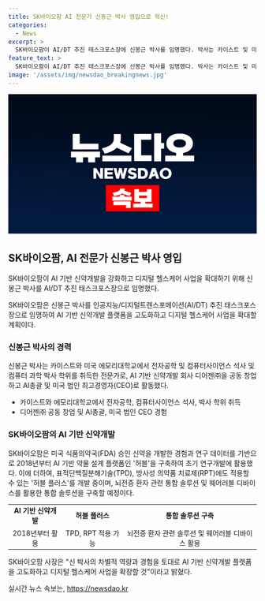 ```yaml
---
title: SK바이오팜 AI 전문가 신동근 박사 영입으로 혁신!
categories:
  - News
excerpt: >
  SK바이오팜이 AI/DT 추진 태스크포스장에 신봉근 박사를 임명했다. 박사는 카이스트 및 미국 에모리대에서 전문가로 성장해왔으며, AI 기반 신약개발 및 디지털 헬스케어 사업에 전문적 지식을 지닌다. 그의 경력과 능력을 바탕으로 SK바이오팜은 AI 로드맵을 구축하고 R&D 디지털화 및 디지털 헬스케어 사업을 진행할 예정이다. 최근에는 허블 플러스와 뇌전증 관련 통합 솔루션 개발에도 집중하고 있다. SK바이오팜 사장은 박사의 경험을 토대로 AI 기반 신약개발과 디지털 헬스케어 사업을 더욱 발전시킬 것으로 기대된다.
feature_text: >
  SK바이오팜이 AI/DT 추진 태스크포스장에 신봉근 박사를 임명했다. 박사는 카이스트 및 미국 에모리대에서 전문가로 성장해왔으며, AI 기반 신약개발 및 디지털 헬스케어 사업에 전문적 지식을 지닌다. 그의 경력과 능력을 바탕으로 SK바이오팜은 AI 로드맵을 구축하고 R&D 디지털화 및 디지털 헬스케어 사업을 진행할 예정이다. 최근에는 허블 플러스와 뇌전증 관련 통합 솔루션 개발에도 집중하고 있다. SK바이오팜 사장은 박사의 경험을 토대로 AI 기반 신약개발과 디지털 헬스케어 사업을 더욱 발전시킬 것으로 기대된다.
image: '/assets/img/newsdao_breakingnews.jpg'
---
```


<p><img src="/assets/img/newsdao_breakingnews.jpg" alt="implanttips 속보" /></p>

<h2 data-ke-size="size26">SK바이오팜, AI 전문가 신봉근 박사 영입</h2>

<p>SK바이오팜이 AI 기반 신약개발을 강화하고 디지털 헬스케어 사업을 확대하기 위해 신봉근 박사를 AI/DT 추진 태스크포스장으로 임명했다.</p>

<p data-ke-size="size16">SK바이오팜은 신봉근 박사를 인공지능/디지털트렌스포메이션(AI/DT) 추진 태스크포스장으로 임명하여 AI 기반 신약개발 플랫폼을 고도화하고 디지털 헬스케어 사업을 확대할 계획이다. </p>

<h3 data-ke-size="size24">신봉근 박사의 경력</h3>

<p>신봉근 박사는 카이스트와 미국 에모리대학교에서 전자공학 및 컴퓨터사이언스 석사 및 컴퓨터 과학 박사 학위를 취득한 전문가로, AI 기반 신약개발 회사 디어젠㈜을 공동 창업하고 AI총괄 및 미국 법인 최고경영자(CEO)로 활동했다.</p>

<ul>
  <li>카이스트와 에모리대학교에서 전자공학, 컴퓨터사이언스 석사, 박사 학위 취득</li>
  <li>디어젠㈜ 공동 창업 및 AI총괄, 미국 법인 CEO 경험</li>
</ul>

<h3 data-ke-size="size24">SK바이오팜의 AI 기반 신약개발</h3>

<p>SK바이오팜은 미국 식품의약국(FDA) 승인 신약을 개발한 경험과 연구 데이터를 기반으로 2018년부터 AI 기반 약물 설계 플랫폼인 '허블'을 구축하여 초기 연구개발에 활용했다. 이에 더하여, 표적단백질분해기술(TPD), 방사성 의약품 치료제(RPT)에도 적용할 수 있는 '허블 플러스'를 개발 중이며, 뇌전증 환자 관련 통합 솔루션 및 웨어러블 디바이스를 활용한 통합 솔루션을 구축할 예정이다.</p>

<table>
  <tr>
    <td style="text-align: center; height: 17px;"><b>AI 기반 신약개발</b></td>
    <td style="text-align: center; height: 17px;"><b>허블 플러스</b></td>
    <td style="text-align: center; height: 17px;"><b>통합 솔루션 구축</b></td>
  </tr>
  <tr>
    <td style="text-align: center; height: 17px;">2018년부터 활용</td>
    <td style="text-align: center; height: 17px;">TPD, RPT 적용 가능</td>
    <td style="text-align: center; height: 17px;">뇌전증 환자 관련 솔루션 및 웨어러블 디바이스 활용</td>
  </tr>
</table>

<p data-ke-size="size16">SK바이오팜 사장은 "신 박사의 차별적 역량과 경험을 토대로 AI 기반 신약개발 플랫폼을 고도화하고 디지털 헬스케어 사업을 확장할 것"이라고 밝혔다.</p>
실시간 뉴스 속보는, <a href="https://newsdao.kr" rel="dofollow">https://newsdao.kr</a>


